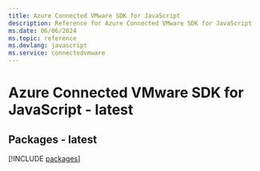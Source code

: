 ```yaml
---
title: Azure Connected VMware SDK for JavaScript
description: Reference for Azure Connected VMware SDK for JavaScript
ms.date: 06/06/2024
ms.topic: reference
ms.devlang: javascript
ms.service: connectedvmware
---
```

# Azure Connected VMware SDK for JavaScript - latest
## Packages - latest
[!INCLUDE [packages](connected-vmware-index.md)]